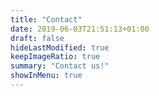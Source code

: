 ```yaml
---
title: "Contact"
date: 2019-06-03T21:51:13+01:00
draft: false
hideLastModified: true
keepImageRatio: true
summary: "Contact us!"
showInMenu: true
---
```

